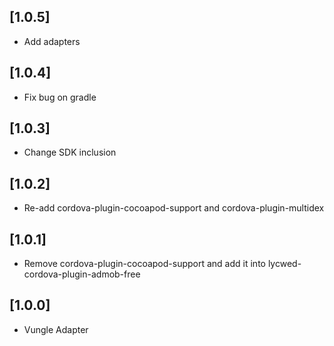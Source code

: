 ## [1.0.5]
- Add adapters

## [1.0.4]
- Fix bug on gradle

## [1.0.3]
- Change SDK inclusion

## [1.0.2]
- Re-add cordova-plugin-cocoapod-support and cordova-plugin-multidex

## [1.0.1]
- Remove cordova-plugin-cocoapod-support and add it into lycwed-cordova-plugin-admob-free

## [1.0.0]
- Vungle Adapter